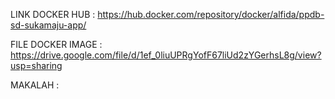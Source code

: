 LINK DOCKER HUB :
https://hub.docker.com/repository/docker/alfida/ppdb-sd-sukamaju-app/

FILE DOCKER IMAGE :
https://drive.google.com/file/d/1ef_0liuUPRgYofF67liUd2zYGerhsL8g/view?usp=sharing

MAKALAH :
